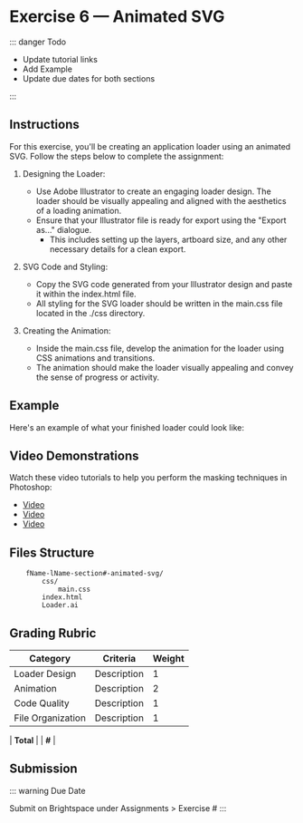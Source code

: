# Exercise 6 — Animated SVG

::: danger Todo

- Update tutorial links
- Add Example
- Update due dates for both sections

:::

## Instructions

For this exercise, you'll be creating an application loader using an animated SVG. Follow the steps below to complete the assignment:

1. Designing the Loader:

   - Use Adobe Illustrator to create an engaging loader design. The loader should be visually appealing and aligned with the aesthetics of a loading animation.
   - Ensure that your Illustrator file is ready for export using the "Export as..." dialogue.
     - This includes setting up the layers, artboard size, and any other necessary details for a clean export.

2. SVG Code and Styling:

   - Copy the SVG code generated from your Illustrator design and paste it within the index.html file.
   - All styling for the SVG loader should be written in the main.css file located in the ./css directory.

3. Creating the Animation:
   - Inside the main.css file, develop the animation for the loader using CSS animations and transitions.
   - The animation should make the loader visually appealing and convey the sense of progress or activity.

## Example

Here's an example of what your finished loader could look like:

## Video Demonstrations

Watch these video tutorials to help you perform the masking techniques in Photoshop:

- [Video]()
- [Video]()
- [Video]()

## Files Structure

        fName-lName-section#-animated-svg/
            css/
                main.css
            index.html
            Loader.ai

## Grading Rubric

| Category          | Criteria    | Weight |
| ----------------- | ----------- | ------ |
| Loader Design     | Description | 1      |
| Animation         | Description | 2      |
| Code Quality      | Description | 1      |
| File Organization | Description | 1      |

| **Total** | | **#** |

## Submission

::: warning Due Date

Submit on Brightspace under Assignments > Exercise #
:::
